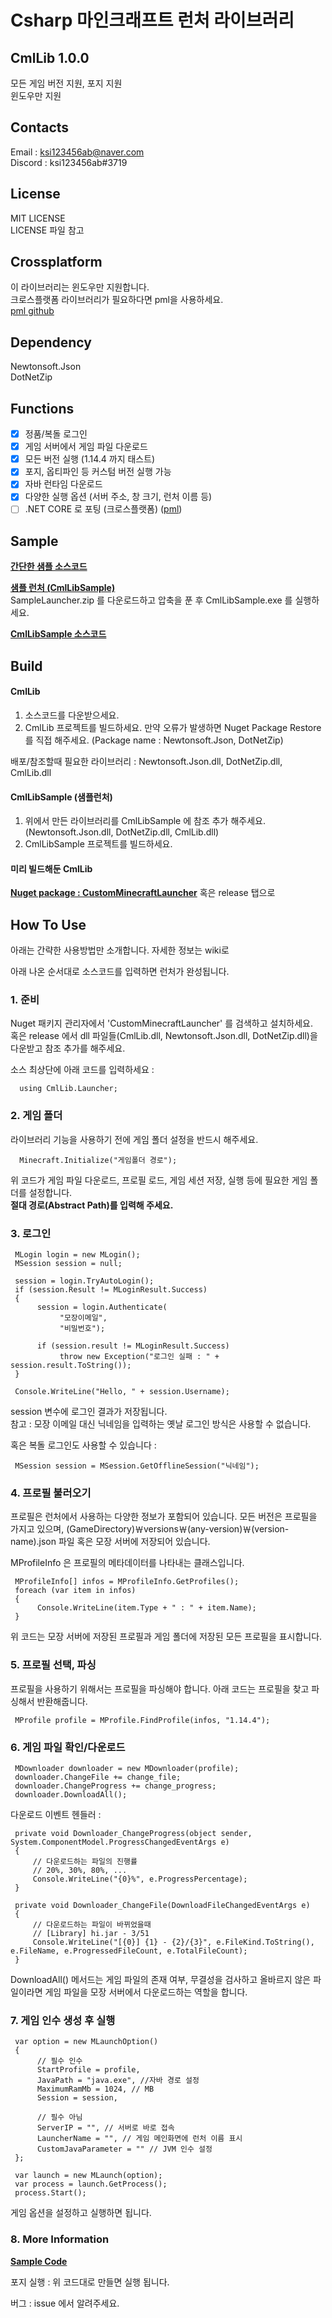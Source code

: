 ﻿# Csharp 마인크래프트 런처 라이브러리

## CmlLib 1.0.0
 
 모든 게임 버전 지원, 포지 지원  
 윈도우만 지원

## Contacts

Email : ksi123456ab@naver.com  
Discord : ksi123456ab#3719  

## License

MIT LICENSE  
LICENSE 파일 참고

## Crossplatform

이 라이브러리는 윈도우만 지원합니다.  
크로스플랫폼 라이브러리가 필요하다면 pml을 사용하세요.  
[pml github](https://github.com/AlphaBs/pml)

## Dependency

Newtonsoft.Json  
DotNetZip

## Functions

- [x] 정품/복돌 로그인
- [x] 게임 서버에서 게임 파일 다운로드
- [x] 모든 버전 실행 (1.14.4 까지 태스트)
- [x] 포지, 옵티파인 등 커스텀 버전 실행 가능
- [x] 자바 런타임 다운로드
- [x] 다양한 실행 옵션 (서버 주소, 창 크기, 런처 이름 등)
- [ ] .NET CORE 로 포팅 (크로스플랫폼) ([pml](https://github.com/AlphaBs/pml))

## Sample

**[간단한 샘플 소스코드](https://github.com/AlphaBs/MinecraftLauncherLibrary/wiki/Sample-Code)**

**[샘플 런처 (CmlLibSample)](https://github.com/AlphaBs/MinecraftLauncherLibrary/releases)**  
SampleLauncher.zip 를 다운로드하고 압축을 푼 후 CmlLibSample.exe 를 실행하세요.  

**[CmlLibSample 소스코드](https://github.com/AlphaBs/MinecraftLauncherLibrary/tree/master/CmlLibSample)** 

## Build

#### CmlLib
1. 소스코드를 다운받으세요.
2. CmlLib 프로젝트를 빌드하세요. 만약 오류가 발생하면 Nuget Package Restore 를 직접 해주세요. (Package name : Newtonsoft.Json, DotNetZip)  

배포/참조할때 필요한 라이브러리 : Newtonsoft.Json.dll, DotNetZip.dll, CmlLib.dll

#### CmlLibSample (샘플런처)
1. 위에서 만든 라이브러리를 CmlLibSample 에 참조 추가 해주세요. (Newtonsoft.Json.dll, DotNetZip.dll, CmlLib.dll)
2. CmlLibSample 프로젝트를 빌드하세요.

#### 미리 빌드해둔 CmlLib
**[Nuget package : CustomMinecraftLauncher](https://www.nuget.org/packages/CustomMinecraftLauncher/)**
혹은 release 탭으로


## How To Use

아래는 간략한 사용방법만 소개합니다. 자세한 정보는 wiki로

아래 나온 순서대로 소스코드를 입력하면 런처가 완성됩니다.

### **1. 준비**

Nuget 패키지 관리자에서 'CustomMinecraftLauncher' 를 검색하고 설치하세요.  
혹은 release 에서 dll 파일들(CmlLib.dll, Newtonsoft.Json.dll, DotNetZip.dll)을 다운받고 참조 추가를 해주세요. 

소스 최상단에 아래 코드를 입력하세요 :  


      using CmlLib.Launcher;

### **2. 게임 폴더**

라이브러리 기능을 사용하기 전에 게임 폴더 설정을 반드시 해주세요.

      Minecraft.Initialize("게임폴더 경로");

위 코드가 게임 파일 다운로드, 프로필 로드, 게임 세션 저장, 실행 등에 필요한 게임 폴더를 설정합니다.  
**절대 경로(Abstract Path)를 입력해 주세요.**

### **3. 로그인**

     MLogin login = new MLogin();
     MSession session = null;

     session = login.TryAutoLogin();
     if (session.Result != MLoginResult.Success)
     {
          session = login.Authenticate(
               "모장이메일",
               "비밀번호");

          if (session.result != MLoginResult.Success)
               throw new Exception("로그인 실패 : " + session.result.ToString());
     }

     Console.WriteLine("Hello, " + session.Username);

session 변수에 로그인 결과가 저장됩니다.  
참고 : 모장 이메일 대신 닉네임을 입력하는 옛날 로그인 방식은 사용할 수 없습니다.  

혹은 복돌 로그인도 사용할 수 있습니다 :

     MSession session = MSession.GetOfflineSession("닉네임");

### **4. 프로필 불러오기**

프로필은 런처에서 사용하는 다양한 정보가 포함되어 있습니다. 모든 버전은 프로필을 가지고 있으며,  (GameDirectory)￦versions￦(any-version)￦(version-name).json 파일 혹은 모장 서버에 저장되어 있습니다.  

MProfileInfo 은 프로필의 메타데이터를 나타내는 클래스입니다. 

     MProfileInfo[] infos = MProfileInfo.GetProfiles();
     foreach (var item in infos)
     {
          Console.WriteLine(item.Type + " : " + item.Name);
     }

위 코드는 모장 서버에 저장된 프로필과 게임 폴더에 저장된 모든 프로필을 표시합니다.  

### **5. 프로필 선택, 파싱**

프로필을 사용하기 위해서는 프로필을 파싱해야 합니다. 아래 코드는 프로필을 찾고 파싱해서 반환해줍니다.  

     MProfile profile = MProfile.FindProfile(infos, "1.14.4");

### **6. 게임 파일 확인/다운로드**

     MDownloader downloader = new MDownloader(profile);
     downloader.ChangeFile += change_file;
     downloader.ChangeProgress += change_progress;
     downloader.DownloadAll();

다운로드 이벤트 헨들러 :  

     private void Downloader_ChangeProgress(object sender, System.ComponentModel.ProgressChangedEventArgs e)
     {
         // 다운로드하는 파일의 진행률
         // 20%, 30%, 80%, ...
         Console.WriteLine("{0}%", e.ProgressPercentage);
     }
 
     private void Downloader_ChangeFile(DownloadFileChangedEventArgs e)
     {
         // 다운로드하는 파일이 바뀌었을때
         // [Library] hi.jar - 3/51
         Console.WriteLine("[{0}] {1} - {2}/{3}", e.FileKind.ToString(), e.FileName, e.ProgressedFileCount, e.TotalFileCount);
     }

DownloadAll() 메서드는 게임 파일의 존재 여부, 무결성을 검사하고 올바르지 않은 파일이라면 게임 파일을 모장 서버에서 다운로드하는 역할을 합니다.   

### **7. 게임 인수 생성 후 실행**

     var option = new MLaunchOption()
     {
          // 필수 인수
          StartProfile = profile,
          JavaPath = "java.exe", //자바 경로 설정
          MaximumRamMb = 1024, // MB
          Session = session,
          
          // 필수 아님
          ServerIP = "", // 서버로 바로 접속
          LauncherName = "", // 게임 메인화면에 런처 이름 표시
          CustomJavaParameter = "" // JVM 인수 설정
     };
     
     var launch = new MLaunch(option);
     var process = launch.GetProcess();
     process.Start();

게임 옵션을 설정하고 실행하면 됩니다.  

### **8. More Information**

**[Sample Code](https://github.com/AlphaBs/MinecraftLauncherLibrary/wiki/Sample-Code)**  

포지 실행 : 위 코드대로 만들면 실행 됩니다. 

버그 : issue 에서 알려주세요.




